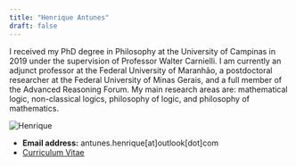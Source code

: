 ```yaml
---
title: "Henrique Antunes"
draft: false
---
```


I received my PhD degree in Philosophy at the University of Campinas in 2019
under the supervision of Professor Walter Carnielli. I am currently an adjunct
professor at the Federal University of Maranhão, a postdoctoral researcher at
the Federal University of Minas Gerais, and a full member of the Advanced
Reasoning Forum. My main research areas are: mathematical logic, non-classical
logics, philosophy of logic, and philosophy of mathematics.


![Henrique](/images/henrique.jpg)

* **Email address:** antunes.henrique[at]outlook[dot]com
* [Curriculum Vitae](/documents/CV-Henrique.pdf)


